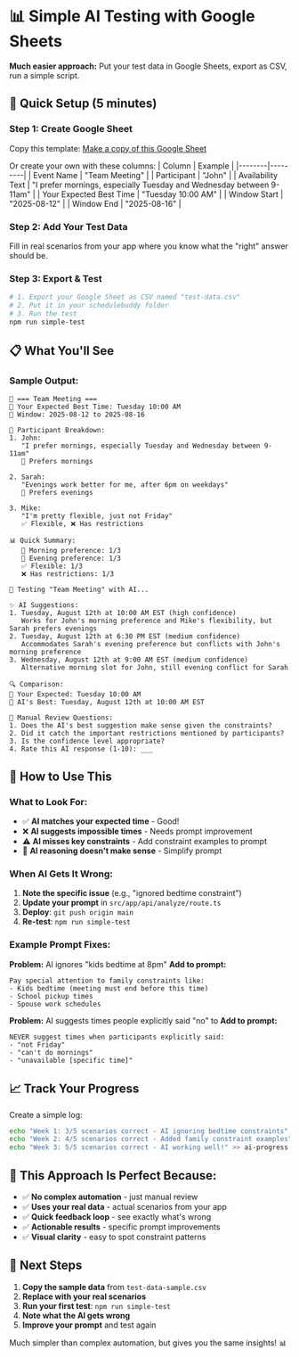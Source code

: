 # 📊 Simple AI Testing with Google Sheets

**Much easier approach:** Put your test data in Google Sheets, export as CSV, run a simple script.

## 🚀 **Quick Setup (5 minutes)**

### **Step 1: Create Google Sheet**
Copy this template: [Make a copy of this Google Sheet](https://docs.google.com/spreadsheets/d/your-template-link)

Or create your own with these columns:
| Column | Example |
|--------|---------|
| Event Name | "Team Meeting" |
| Participant | "John" |
| Availability Text | "I prefer mornings, especially Tuesday and Wednesday between 9-11am" |
| Your Expected Best Time | "Tuesday 10:00 AM" |
| Window Start | "2025-08-12" |
| Window End | "2025-08-16" |

### **Step 2: Add Your Test Data**
Fill in real scenarios from your app where you know what the "right" answer should be.

### **Step 3: Export & Test**
```bash
# 1. Export your Google Sheet as CSV named "test-data.csv"
# 2. Put it in your schedulebuddy folder
# 3. Run the test
npm run simple-test
```

## 📋 **What You'll See**

### **Sample Output:**
```
📅 === Team Meeting ===
🎯 Your Expected Best Time: Tuesday 10:00 AM
📆 Window: 2025-08-12 to 2025-08-16

👥 Participant Breakdown:
1. John:
   "I prefer mornings, especially Tuesday and Wednesday between 9-11am"
   🌅 Prefers mornings

2. Sarah:
   "Evenings work better for me, after 6pm on weekdays"
   🌆 Prefers evenings

3. Mike:
   "I'm pretty flexible, just not Friday"
   ✅ Flexible, ❌ Has restrictions

📊 Quick Summary:
   🌅 Morning preference: 1/3
   🌆 Evening preference: 1/3
   ✅ Flexible: 1/3
   ❌ Has restrictions: 1/3

🤖 Testing "Team Meeting" with AI...

✨ AI Suggestions:
1. Tuesday, August 12th at 10:00 AM EST (high confidence)
   Works for John's morning preference and Mike's flexibility, but Sarah prefers evenings
2. Tuesday, August 12th at 6:30 PM EST (medium confidence)
   Accommodates Sarah's evening preference but conflicts with John's morning preference
3. Wednesday, August 12th at 9:00 AM EST (medium confidence)
   Alternative morning slot for John, still evening conflict for Sarah

🔍 Comparison:
🎯 Your Expected: Tuesday 10:00 AM
🤖 AI's Best: Tuesday, August 12th at 10:00 AM EST

🤔 Manual Review Questions:
1. Does the AI's best suggestion make sense given the constraints?
2. Did it catch the important restrictions mentioned by participants?
3. Is the confidence level appropriate?
4. Rate this AI response (1-10): ___
```

## 🎯 **How to Use This**

### **What to Look For:**
- ✅ **AI matches your expected time** - Good!
- ❌ **AI suggests impossible times** - Needs prompt improvement
- ⚠️ **AI misses key constraints** - Add constraint examples to prompt
- 🤔 **AI reasoning doesn't make sense** - Simplify prompt

### **When AI Gets It Wrong:**
1. **Note the specific issue** (e.g., "ignored bedtime constraint")
2. **Update your prompt** in `src/app/api/analyze/route.ts`
3. **Deploy**: `git push origin main`
4. **Re-test**: `npm run simple-test`

### **Example Prompt Fixes:**

**Problem:** AI ignores "kids bedtime at 8pm"
**Add to prompt:** 
```
Pay special attention to family constraints like:
- Kids bedtime (meeting must end before this time)
- School pickup times
- Spouse work schedules
```

**Problem:** AI suggests times people explicitly said "no" to
**Add to prompt:**
```
NEVER suggest times when participants explicitly said:
- "not Friday"
- "can't do mornings"  
- "unavailable [specific time]"
```

## 📈 **Track Your Progress**

Create a simple log:
```bash
echo "Week 1: 3/5 scenarios correct - AI ignoring bedtime constraints" >> ai-progress.txt
echo "Week 2: 4/5 scenarios correct - Added family constraint examples" >> ai-progress.txt
echo "Week 3: 5/5 scenarios correct - AI working well!" >> ai-progress.txt
```

## 🎉 **This Approach Is Perfect Because:**

- ✅ **No complex automation** - just manual review
- ✅ **Uses your real data** - actual scenarios from your app
- ✅ **Quick feedback loop** - see exactly what's wrong
- ✅ **Actionable results** - specific prompt improvements
- ✅ **Visual clarity** - easy to spot constraint patterns

## 🚀 **Next Steps**

1. **Copy the sample data** from `test-data-sample.csv`
2. **Replace with your real scenarios** 
3. **Run your first test**: `npm run simple-test`
4. **Note what the AI gets wrong**
5. **Improve your prompt** and test again

Much simpler than complex automation, but gives you the same insights! 📊 